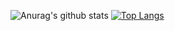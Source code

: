 ![Anurag's github stats](https://github-readme-stats.vercel.app/api?username=North409&show_icons=true&theme=prussian)
[![Top Langs](https://github-readme-stats.vercel.app/api/top-langs/?username=North40&layout=compact&theme=prussian)](https://github.com/anuraghazra/github-readme-stats)
